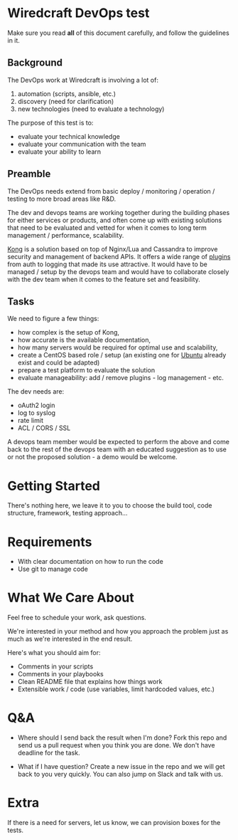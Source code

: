 # Wiredcraft DevOps test

Make sure you read **all** of this document carefully, and follow the guidelines in it.

## Background

The DevOps work at Wiredcraft is involving a lot of:

1. automation (scripts, ansible, etc.)
2. discovery (need for clarification)
3. new technologies (need to evaluate a technology)

The purpose of this test is to:

- evaluate your technical knowledge
- evaluate your communication with the team
- evaluate your ability to learn
 
## Preamble
 
The DevOps needs extend from basic deploy / monitoring / operation / testing to more broad areas like R&D. 

The dev and devops teams are working together during the building phases for either services or products, and often come up with existing solutions that need to be evaluated and vetted for when it comes to long term management / performance, scalability.

[Kong](https://getkong.org) is a solution based on top of Nginx/Lua and Cassandra to improve security and management of backend APIs. It offers a wide range of [plugins](https://getkong.org/plugins/) from auth to logging that made its use attractive. It would have to be managed / setup by the devops team and would have to collaborate closely with the dev team when it comes to the feature set and feasibility. 

## Tasks

We need to figure a few things: 

- how complex is the setup of Kong,
- how accurate is the available documentation,
- how many servers would be required for optimal use and scalability,
- create a CentOS based role / setup (an existing one for [Ubuntu](https://galaxy.ansible.com/jessem/kong/) already exist and could be adapted)
- prepare a test platform to evaluate the solution
- evaluate manageability: add / remove plugins - log management - etc.

The dev needs are:

- oAuth2 login
- log to syslog
- rate limit
- ACL / CORS / SSL

A devops team member would be expected to perform the above and come back to the rest of the devops team with an educated suggestion as to use or not the proposed solution - a demo would be welcome.

# Getting Started

There's nothing here, we leave it to you to choose the build tool, code structure, framework, testing approach...

# Requirements

- With clear documentation on how to run the code
- Use git to manage code

# What We Care About

Feel free to schedule your work, ask questions.

We're interested in your method and how you approach the problem just as much as we're interested in the end result.

Here's what you should aim for:

- Comments in your scripts
- Comments in your playbooks
- Clean README file that explains how things work
- Extensible work / code (use variables, limit hardcoded values, etc.) 

# Q&A

- Where should I send back the result when I'm done?
Fork this repo and send us a pull request when you think you are done. We don't have deadline for the task.

- What if I have question?
Create a new issue in the repo and we will get back to you very quickly. You can also jump on Slack and talk with us.

# Extra

If there is a need for servers, let us know, we can provision boxes for the tests.


